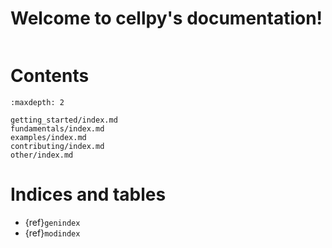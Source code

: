 # Welcome to cellpy's documentation!


```{include} adapted_readme.md
```

# Contents

```{toctree}
:maxdepth: 2

getting_started/index.md
fundamentals/index.md
examples/index.md
contributing/index.md
other/index.md
```

# Indices and tables

- {ref}`genindex`
- {ref}`modindex`

